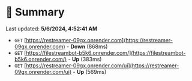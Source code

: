# 📖 Summary
Last updated: **5/6/2024, 4:52:41 AM**

- `GET` [https://restreamer-09gx.onrender.com](https://restreamer-09gx.onrender.com) - **Down** (868ms)
- `GET` [https://filestreambot-b5k6.onrender.com/](https://filestreambot-b5k6.onrender.com/) - **Up** (383ms)
- `GET` [https://restreamer-09gx.onrender.com/ui](https://restreamer-09gx.onrender.com/ui) - **Up** (569ms)
